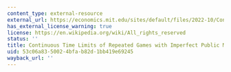 ```yaml
---
content_type: external-resource
external_url: https://economics.mit.edu/sites/default/files/2022-10/Continuous%20Time%20Limits%20of%20Repeated%20Games%20with%20Imperfect.pdf
has_external_license_warning: true
license: https://en.wikipedia.org/wiki/All_rights_reserved
status: ''
title: Continuous Time Limits of Repeated Games with Imperfect Public Monitoring
uid: 53c06a83-5002-4bfa-b82d-1bb419e69245
wayback_url: ''
---
```

